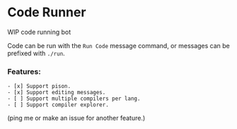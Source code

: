# Code Runner

WIP code running bot

Code can be run with the `Run Code` message command, or messages can be prefixed with `./run`.

### Features:

    - [x] Support pison.
    - [x] Support editing messages.
    - [ ] Support multiple compilers per lang.
    - [ ] Support compiler explorer.

(ping me or make an issue for another feature.)